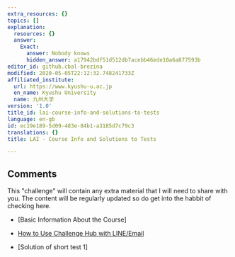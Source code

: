 ```yaml
---
extra_resources: {}
topics: []
explanation:
  resources: {}
  answer:
    Exact:
      answer: Nobody knows
      hidden_answer: a17942bdf51d512db7acebb46ede10a6a877593b
editor_id: github.cbal-brezina
modified: 2020-05-05T22:12:32.748241733Z
affiliated_institute:
  url: https://www.kyushu-u.ac.jp
  en_name: Kyushu University
  name: 九州大学
version: '1.0'
title_id: lai-course-info-and-solutions-to-tests
language: en-gb
id: ec19e189-5d09-483e-84b1-a3185d7c79c3
translations: {}
title: LAI - Course Info and Solutions to Tests

---
```


## Comments

This "challenge" will contain any extra material that I will need to share with you.
The content will be regularly updated so do get into the habbit of checking here.

- [Basic Information About the Course]


- [How to Use Challenge Hub with LINE/Email](/api/v0/teachers/github.cbal-brezina/resources/public/f06834cf-53a7-4283-8e45-987b357b9e64.pdf)


- [Solution of short test 1]
 

